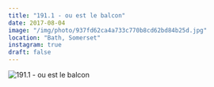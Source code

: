 ```yaml
---
title: "191.1 - ou est le balcon"
date: 2017-08-04
image: "/img/photo/937fd62ca4a733c770b8cd62bd84b25d.jpg"
location: "Bath, Somerset"
instagram: true
draft: false
---
```


![191.1 - ou est le balcon](/img/photo/937fd62ca4a733c770b8cd62bd84b25d.jpg)
